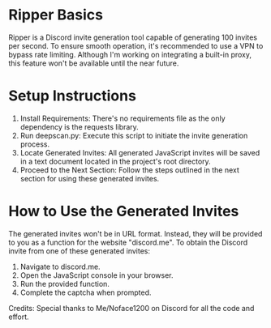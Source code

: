 # Ripper Basics

Ripper is a Discord invite generation tool capable of generating 100 invites per second. To ensure smooth operation, it's recommended to use a VPN to bypass rate limiting. Although I'm working on integrating a built-in proxy, this feature won't be available until the near future.

# Setup Instructions

1. Install Requirements: There's no requirements file as the only dependency is the requests library.
2. Run deepscan.py: Execute this script to initiate the invite generation process.
3. Locate Generated Invites: All generated JavaScript invites will be saved in a text document located in the project's root directory.
4. Proceed to the Next Section: Follow the steps outlined in the next section for using these generated invites.

# How to Use the Generated Invites

The generated invites won't be in URL format. Instead, they will be provided to you as a function for the website "discord.me". To obtain the Discord invite from one of these generated invites:

1. Navigate to discord.me.
2. Open the JavaScript console in your browser.
3. Run the provided function.
4. Complete the captcha when prompted.

Credits: Special thanks to Me/Noface1200 on Discord for all the code and effort.
